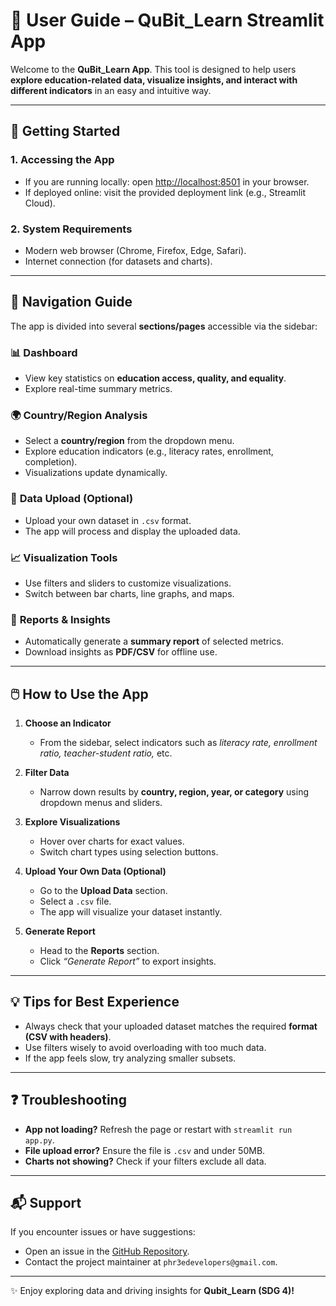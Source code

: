 # 📖 User Guide – QuBit_Learn Streamlit App

Welcome to the **QuBit_Learn App**.
This tool is designed to help users **explore education-related data, visualize insights, and interact with different indicators** in an easy and intuitive way.

---

## 🏁 Getting Started

### 1. Accessing the App

* If you are running locally: open [http://localhost:8501](http://localhost:8501) in your browser.
* If deployed online: visit the provided deployment link (e.g., Streamlit Cloud).

### 2. System Requirements

* Modern web browser (Chrome, Firefox, Edge, Safari).
* Internet connection (for datasets and charts).

---

## 🧭 Navigation Guide

The app is divided into several **sections/pages** accessible via the sidebar:

### 📊 **Dashboard**

* View key statistics on **education access, quality, and equality**.
* Explore real-time summary metrics.

### 🌍 **Country/Region Analysis**

* Select a **country/region** from the dropdown menu.
* Explore education indicators (e.g., literacy rates, enrollment, completion).
* Visualizations update dynamically.

### 📂 **Data Upload (Optional)**

* Upload your own dataset in `.csv` format.
* The app will process and display the uploaded data.

### 📈 **Visualization Tools**

* Use filters and sliders to customize visualizations.
* Switch between bar charts, line graphs, and maps.

### 📑 **Reports & Insights**

* Automatically generate a **summary report** of selected metrics.
* Download insights as **PDF/CSV** for offline use.

---

## 🖱️ How to Use the App

1. **Choose an Indicator**

   * From the sidebar, select indicators such as *literacy rate, enrollment ratio, teacher-student ratio,* etc.

2. **Filter Data**

   * Narrow down results by **country, region, year, or category** using dropdown menus and sliders.

3. **Explore Visualizations**

   * Hover over charts for exact values.
   * Switch chart types using selection buttons.

4. **Upload Your Own Data (Optional)**

   * Go to the **Upload Data** section.
   * Select a `.csv` file.
   * The app will visualize your dataset instantly.

5. **Generate Report**

   * Head to the **Reports** section.
   * Click *“Generate Report”* to export insights.

---

## 💡 Tips for Best Experience

* Always check that your uploaded dataset matches the required **format (CSV with headers)**.
* Use filters wisely to avoid overloading with too much data.
* If the app feels slow, try analyzing smaller subsets.

---

## ❓ Troubleshooting

* **App not loading?** Refresh the page or restart with `streamlit run app.py`.
* **File upload error?** Ensure the file is `.csv` and under 50MB.
* **Charts not showing?** Check if your filters exclude all data.

---

## 📬 Support

If you encounter issues or have suggestions:

* Open an issue in the [GitHub Repository](https://github.com/CyberPsychiatrist/QubitLearn/issues).
* Contact the project maintainer at `phr3edevelopers@gmail.com`.

---

✨ Enjoy exploring data and driving insights for **Qubit_Learn (SDG 4)!**

